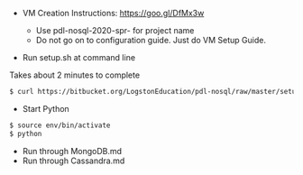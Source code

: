 - VM Creation Instructions: https://goo.gl/DfMx3w

    - Use pdl-nosql-2020-spr-<UNI> for project name
    - Do not go on to configuration guide. Just do VM Setup Guide.

- Run setup.sh at command line

Takes about 2 minutes to complete

```sh
$ curl https://bitbucket.org/LogstonEducation/pdl-nosql/raw/master/setup.sh | bash
```

- Start Python

```sh
$ source env/bin/activate
$ python
```

- Run through MongoDB.md
- Run through Cassandra.md
